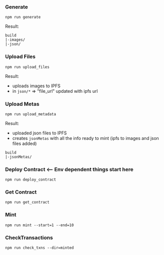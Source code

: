 ### Generate
`npm run generate`

Result:
```
build
|-images/
|-json/
```
### Upload Files
`npm run upload_files`

Result:
- uploads images to IPFS
- in `json/*` => "file_url" updated with ipfs url

### Upload Metas
`npm run upload_metadata`

Result:
- uploaded json files to IPFS
- creates `jsonMetas` with all the info ready to mint (ipfs to images and json files added)
```
build
|-jsonMetas/
```


### Deploy Contract <-- Env dependent things start here
`npm run deploy_contract`

### Get Contract
`npm run get_contract`

### Mint
`npm run mint --start=1 --end=10`

### CheckTransactions
`npm run check_txns --dir=minted`
